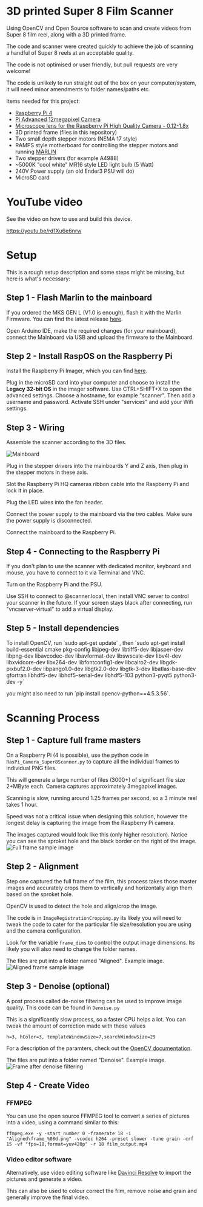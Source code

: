 # 3D printed Super 8 Film Scanner

Using OpenCV and Open Source software to scan and create videos from Super 8 film reel, along with a 3D printed frame.

The code and scanner were created quickly to achieve the job of scanning a handful of Super 8 reels at an acceptable quality.

The code is not optimised or user friendly, but pull requests are very welcome!

The code is unlikely to run straight out of the box on your computer/system, it will need minor amendments to folder names/paths etc.


Items needed for this project:
* [Raspberry Pi 4](https://www.raspberrypi.com/products/raspberry-pi-4-model-b/)
* [Pi Advanced 12megapixel Camera](https://www.raspberrypi.com/products/raspberry-pi-high-quality-camera/)
* [Microscope lens for the Raspberry Pi High Quality Camera - 0.12-1.8x](https://shop.pimoroni.com/products/microscope-lens-0-12-1-8x)
* 3D printed frame (files in this repository)
* Two small depth stepper motors (NEMA 17 style)
* RAMPS style motherboard for controlling the stepper motors and running [MARLIN](https://github.com/MarlinFirmware/Marlin)
* Two stepper drivers (for example A4988)
* ~5000K "cool white" MR16 style LED light bulb (5 Watt)
* 240V Power supply (an old Ender3 PSU will do)
* MicroSD card

# YouTube video

See the video on how to use and build this device.

https://youtu.be/rd1Xu6e6nrw

# Setup

This is a rough setup description and some steps might be missing, but here is what's necessary:

## Step 1 - Flash Marlin to the mainboard
If you ordered the MKS GEN L (V1.0 is enough), flash it with the Marlin Firmware. You can find the latest release [here](https://marlinfw.org/meta/download/).

Open Arduino IDE, make the required changes (for your mainboard), connect the Mainboard via USB and upload the firmware to the Mainboard.

## Step 2 - Install RaspOS on the Raspberry Pi
Install the Raspberry Pi Imager, which you can find [here](https://www.raspberrypi.com/software/).

Plug in the microSD card into your computer and choose to install the **Legacy 32-bit OS** in the imager software. Use CTRL+SHIFT+X to open the advanced settings.  Choose a hostname, for example "scanner". Then add a username and password. Activate SSH under "services" and add your Wifi settings.

## Step 3 - Wiring
Assemble the scanner according to the 3D files.

![Mainboard](Sample_Images/mainboard.jpg)

Plug in the stepper drivers into the mainboards Y and Z axis, then plug in the stepper motors in these axis. 

Slot the Raspberry Pi HQ cameras ribbon cable into the Raspberry Pi and lock it in place. 

Plug the LED wires into the fan header. 

Connect the power supply to the mainboard via the two cables. Make sure the power supply is disconnected.

Connect the mainboard to the Raspberry Pi.

## Step 4 - Connecting to the Raspberry Pi
If you don't plan to use the scanner with dedicated monitor, keyboard and mouse, you have to connect to it via Terminal and VNC. 

Turn on the Raspberry Pi and the PSU. 

Use SSH to connect to <username>@scanner.local, then install VNC server to control your scanner in the future. If your screen stays black after connecting, run "vncserver-virtual" to add a virtual display. 

## Step 5 - Install dependencies
To install OpenCV, run ´sudo apt-get update´ , then ´sudo apt-get install build-essential cmake pkg-config libjpeg-dev libtiff5-dev libjasper-dev libpng-dev libavcodec-dev libavformat-dev libswscale-dev libv4l-dev libxvidcore-dev libx264-dev libfontconfig1-dev libcairo2-dev libgdk-pixbuf2.0-dev libpango1.0-dev libgtk2.0-dev libgtk-3-dev libatlas-base-dev gfortran libhdf5-dev libhdf5-serial-dev libhdf5-103 python3-pyqt5 python3-dev -y´

you might also need to run ´pip install opencv-python==4.5.3.56´.

# Scanning Process

## Step 1 - Capture full frame masters

On a Raspberry Pi (4 is possible), use the python code in `RasPi_Camera_Super8Scanner.py` to capture all the individual frames to individual PNG files.

This will generate a large number of files (3000+) of significant file size 2+MByte each.  Camera captures approximately 3megapixel images.

Scanning is slow, running around 1.25 frames per second, so a 3 minute reel takes 1 hour.  

Speed was not a critical issue when designing this solution, however the longest delay is capturing the image from the Raspberry Pi camera.

The images captured would look like this (only higher resolution).  Notice you can see the sproket hole and the black border on the right of the image.
![Full frame sample image](Sample_Images/Full_Frame_Sample.png)

## Step 2 - Alignment

Step one captured the full frame of the film, this process takes those master images and accurately crops them to vertically and horizontally align them based on the sproket hole.

OpenCV is used to detect the hole and align/crop the image.

The code is in `ImageRegistrationCropping.py` its likely you will need to tweak the code to cater for the particular file size/resolution you are using and the camera configuration.

Look for the variable `frame_dims` to control the output image dimensions.  Its likely you will also need to change the folder names.

The files are put into a folder named "Aligned".  Example image.
![Aligned frame sample image](Sample_Images/Aligned_Sample.png)

## Step 3 - Denoise (optional)

A post process called de-noise filtering can be used to improve image quality.  This code can be found in `Denoise.py`

This is a significantly slow process, so a faster CPU helps a lot.  You can tweak the amount of correction made with these values

```
h=3, hColor=3, templateWindowSize=7,searchWindowSize=29
```

For a description of the paramters, check out the [OpenCV documentation](https://docs.opencv.org/3.4/d1/d79/group__photo__denoise.html#gaa501e71f52fb2dc17ff8ca5e7d2d3619).

The files are put into a folder named "Denoise".  Example image.
![Frame after denoise filtering](Sample_Images/After_DeNoise.png)

## Step 4 - Create Video

### FFMPEG
You can use the open source FFMPEG tool to convert a series of pictures into a video, using a command similar to this:
```
ffmpeg.exe -y -start_number 0 -framerate 18 -i "Aligned\frame_%08d.png" -vcodec h264 -preset slower -tune grain -crf 15 -vf "fps=18,format=yuv420p" -r 18 film_output.mp4
```

### Video editor software
Alternatively, use video editing software like [Davinci Resolve](https://www.blackmagicdesign.com/products/davinciresolve/) to import the pictures and generate a video.

This can also be used to colour correct the film, remove noise and grain and generally improve the final video.
